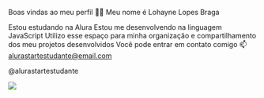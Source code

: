 Boas vindas ao meu perfil 💙💙
Meu nome é Lohayne Lopes Braga

Estou estudando na Alura
Estou me desenvolvendo na linguagem JavaScript
Utilizo esse espaço para minha organização e compartilhamento dos meu projetos desenvolvidos
Você pode entrar em contato comigo 📫
alurastartestudante@email.com

@alurastartestudante

![]([link](https://i.giphy.com/media/v1.Y2lkPTc5MGI3NjExNjVwa292Mm10NjZqaTJybHozODJxdTYzcnNpejh6azdjM2tyanY1ZCZlcD12MV9pbnRlcm5hbF9naWZfYnlfaWQmY3Q9Zw/61XS37iBats8J3QLwF/giphy.gif))
